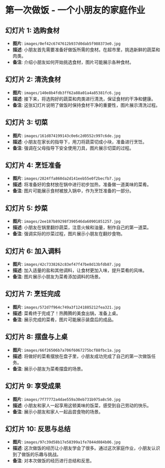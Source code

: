 # 第一次做饭 - 一个小朋友的家庭作业

## 幻灯片 1: 选购食材
- **图片**: `images/0ef42c6747612b937d0dab5f988373e0.jpg`
- **描述**: 小朋友首先需要准备好做饭所需的食材。在超市里，挑选新鲜的蔬菜和肉类。
- **备注**: 介绍小朋友如何开始挑选食材，图片可能展示各种食材。

## 幻灯片 2: 清洗食材
- **图片**: `images/140e8b4fdb3ff62a88a01a4a85381fc6.jpg`
- **描述**: 接下来，将选购好的蔬菜和肉类进行清洗，保证食材的干净和健康。
- **备注**: 这张幻灯片说明了做饭时保持食材干净的重要性，图片展示清洗过程。

## 幻灯片 3: 切菜
- **图片**: `images/161d874199143c0e6c2d0552c997c6de.jpg`
- **描述**: 小朋友在家长的指导下，用刀将蔬菜切成小块，准备进行烹饪。
- **备注**: 强调在父母指导下安全使用刀具，图片展示切菜的过程。

## 幻灯片 4: 烹饪准备
- **图片**: `images/2824ffa860da2d141eeb55e0f2becfb7.jpg`
- **描述**: 将准备好的食材放在锅中进行初步加热，准备做一道美味的菜肴。
- **备注**: 图片可能展示食材被放入锅中，作为烹饪准备的一部分。

## 幻灯片 5: 炒菜
- **图片**: `images/2ee187b89298f390546da60901851257.jpg`
- **描述**: 小朋友在锅里翻炒蔬菜，注意火候和油量，制作自己的第一道菜。
- **备注**: 强调实际的炒菜过程，图片展示小朋友在翻炒食物。

## 幻灯片 6: 加入调料
- **图片**: `images/42c7338262c83ef47f47be8d13bfdb87.jpg`
- **描述**: 加入适量的盐和其他调料，让食材更加入味，提升菜肴的风味。
- **备注**: 图片展示小朋友为菜肴添加调料的场景。

## 幻灯片 7: 烹饪完成
- **图片**: `images/572d7f964c749a3f1241885212fea321.jpg`
- **描述**: 菜肴终于完成了！热腾腾的美食出锅，准备上桌。
- **备注**: 展示完成的菜肴，图片可能展示装盘后的成品。

## 幻灯片 8: 摆盘与上桌
- **图片**: `images/66f26506b7a706f6067275bcf88fbc1a.jpg`
- **描述**: 将做好的菜肴摆放在盘子里，小朋友成功完成了自己的第一次做饭任务。
- **备注**: 展示小朋友为菜肴摆盘的场景。

## 幻灯片 9: 享受成果
- **图片**: `images/7f77772a4dae559a30eb731b975a8c50.jpg`
- **描述**: 小朋友和家人一起享用这顿美味的饭菜，感受到自己劳动的快乐。
- **备注**: 展示小朋友和家人一起品尝食物的场景。

## 幻灯片 10: 反思与总结
- **图片**: `images/97c39d58b17e58399a1fe7844d084b06.jpg`
- **描述**: 这次做饭的经历让小朋友学会了很多。通过这次家庭作业，小朋友认识到了做饭的乐趣与挑战。
- **备注**: 对本次做饭的经历进行总结和反思。

